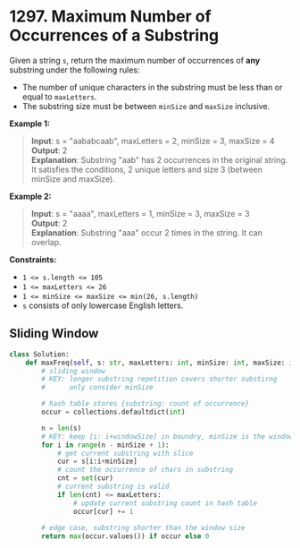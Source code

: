 # 1297. Maximum Number of Occurrences of a Substring


Given a string `s`, return the maximum number of occurrences of **any** substring under the following rules:
* The number of unique characters in the substring must be less than or equal to `maxLetters`.
* The substring size must be between `minSize` and `maxSize` inclusive.
 

**Example 1:**

>**Input**: s = "aababcaab", maxLetters = 2, minSize = 3, maxSize = 4  
**Output**: 2  
**Explanation**: Substring "aab" has 2 occurrences in the original string.   
It satisfies the conditions, 2 unique letters and size 3 (between minSize and maxSize).


**Example 2:**

>**Input**: s = "aaaa", maxLetters = 1, minSize = 3, maxSize = 3  
**Output**: 2  
**Explanation**: Substring "aaa" occur 2 times in the string. It can overlap.  
 

**Constraints:**

* `1 <= s.length <= 105`
* `1 <= maxLetters <= 26`
* `1 <= minSize <= maxSize <= min(26, s.length)`
* `s` consists of only lowercase English letters.



## Sliding Window


```python
class Solution:
    def maxFreq(self, s: str, maxLetters: int, minSize: int, maxSize: int) -> int:
        # sliding window
        # KEY: longer substring repetition covers shorter substirng
        #      only consider minSize

        # hash table stores {substring: count of occurrence}
        occur = collections.defaultdict(int)

        n = len(s)
        # KEY: keep [i: i+windowSize] in boundry, minSize is the windowSize
        for i in range(n - minSize + 1):
            # get current substring with slice
            cur = s[i:i+minSize]
            # count the occurrence of chars in substring
            cnt = set(cur)
            # current substring is valid
            if len(cnt) <= maxLetters:
                # update current substring count in hash table
                occur[cur] += 1
        
        # edge case, substring shorter than the window size
        return max(occur.values()) if occur else 0
```
